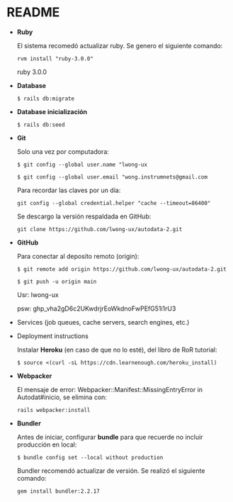 # README

* **Ruby**

  El sistema recomedó actualizar ruby. Se genero el siguiente comando:
  
  `rvm install "ruby-3.0.0"`
  
  ruby  3.0.0

* **Database**
  
  `$ rails db:migrate`

* **Database inicialización**

  `$ rails db:seed`

* **Git**

  Solo una vez por computadora:
  
  `$ git config --global user.name "lwong-ux`
  
  `$ git config --global user.email "wong.instrumnets@gmail.com`
  
  Para recordar las claves por un día:
  
  `git config --global credential.helper "cache --timeout=86400"`
  
  Se descargo la versión respaldada en GitHub:
  
  `git clone https://github.com/lwong-ux/autodata-2.git`

* **GitHub**

  Para conectar al deposito remoto (origin):

  `$ git remote add origin https://github.com/lwong-ux/autodata-2.git` 
    
  `$ git push -u origin main`
  
  Usr: lwong-ux
  
  psw:  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

* Services (job queues, cache servers, search engines, etc.)

* Deployment instructions

  Instalar **Heroku** (en caso de que no lo esté), del libro de RoR tutorial:
  
  `$ source <(curl -sL https://cdn.learnenough.com/heroku_install)`
  
* **Webpacker**
    
  El mensaje de error: Webpacker::Manifest::MissingEntryError in Autodat#inicio,
  se elimina con:

  `rails webpacker:install`
  
* **Bundler**

  Antes de iniciar, configurar **bundle** para que recuerde no incluir producción en local:
  
  `$ bundle config set --local without production`

  Bundler recomendó actualizar de versión. Se realizó el siguiente comando:
  
  `gem install bundler:2.2.17`
